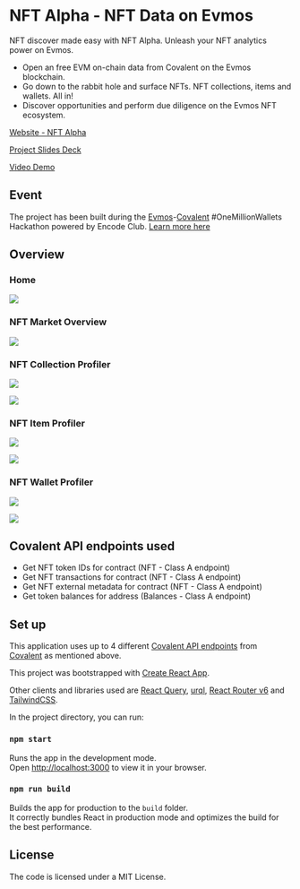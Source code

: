 # NFT Alpha - NFT Data on Evmos

NFT discover made easy with NFT Alpha.
Unleash your NFT analytics power on Evmos.

- Open an free EVM on-chain data from Covalent on the Evmos blockchain.
- Go down to the rabbit hole and surface NFTs.
  NFT collections, items and wallets. All in!
- Discover opportunities and perform due diligence on the Evmos NFT ecosystem.

[Website - NFT Alpha](https://www.nftalpha.app)

[Project Slides Deck](https://ivanmolto.mypinata.cloud/ipfs/QmSbgirs8hVHakyT3hv5xqTxq7a4vgk48B48FFaconcDyu)

[Video Demo]()

## Event

The project has been built during the [Evmos](https://evmos.org)-[Covalent](https://covalenthq.com) #OneMillionWallets Hackathon powered by Encode Club. [Learn more here](https://www.encode.club/evmoscovalent-hack)

## Overview

### Home

![](https://ivanmolto.mypinata.cloud/ipfs/QmVcC3vnFyyVu44yWQvQDeyBEJaAfV74bMVM84SwYKsH4E)

### NFT Market Overview

![](https://ivanmolto.mypinata.cloud/ipfs/QmPETRBxrTjTfx4e2u9mFWehba8n638rME3rrnNA8s4CQK)

### NFT Collection Profiler

![](https://ivanmolto.mypinata.cloud/ipfs/QmcY9yrjThpUuKuZsKxCZDJHBMjmCMgYivUQh3wQNbWdVa)

![](https://ivanmolto.mypinata.cloud/ipfs/QmRx2VqsKw1R9oebWxm9pbuGRbReYCwrqegDdBtFsVksiR)

### NFT Item Profiler

![](https://ivanmolto.mypinata.cloud/ipfs/Qma6pFWrCrLNTr7Tqwdh8taUVpwyFWdwDwM5VgoQPeEb8z)

![](https://ivanmolto.mypinata.cloud/ipfs/QmdMhXqe5T8P4qvJ19ZDf5Tnipwquqg2TCqyYJFJuWEycZ)

### NFT Wallet Profiler

![](https://ivanmolto.mypinata.cloud/ipfs/QmdWSW8eksRwkap5pytwiGuaatKdFAXoUpwAheUs5RMqsi)

![](https://ivanmolto.mypinata.cloud/ipfs/QmY8NGzSQH12kneuGu1eoctEzbG7tKKK2PJt6zKTonhf4A)

## Covalent API endpoints used

- Get NFT token IDs for contract (NFT - Class A endpoint)
- Get NFT transactions for contract (NFT - Class A endpoint)
- Get NFT external metadata for contract (NFT - Class A endpoint)
- Get token balances for address (Balances - Class A endpoint)

## Set up

This application uses up to 4 different [Covalent API endpoints](https://www.covalenthq.com/docs/api/#/0/0/USD/1) from [Covalent](https://www.covalenthq.com) as mentioned above.

This project was bootstrapped with [Create React App](https://github.com/facebook/create-react-app).

Other clients and libraries used are [React Query](https://tanstack.com/query/v4), [urql](https://formidable.com/open-source/urql/), [React Router v6](https://reactrouter.com/docs/en/v6/getting-started/overview) and [TailwindCSS](https://tailwindcss.com).

In the project directory, you can run:

### `npm start`

Runs the app in the development mode.\
Open [http://localhost:3000](http://localhost:3000) to view it in your browser.

### `npm run build`

Builds the app for production to the `build` folder.\
It correctly bundles React in production mode and optimizes the build for the best performance.

## License

The code is licensed under a MIT License.
